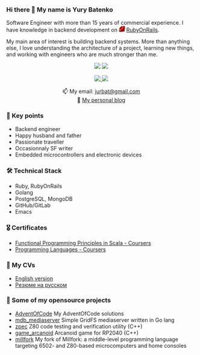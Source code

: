 ### Hi there 👋 My name is Yury Batenko

Software Engineer with more than 15 years of commercial experience. I have knowledge in backend development on <img src="https://github.com/svenyurgensson/svenyurgensson/blob/main/ruby.png" width="16"> [RubyOnRails](https://rubyonrails.org/).

My main area of ​​interest is building backend systems. More than anything else, I love understanding the architecture of a project, learning new things, and working with engineers who are much stronger than me.

<p align='center'>
   <a href="https://github-readme-stats.vercel.app/api?username=svenyurgensson&show_icons=true&count_private=true"><img
           height=150
           src="https://github-readme-stats.vercel.app/api?username=svenyurgensson&show_icons=true&count_private=true"/></a>
   <img height=150 src="https://github-readme-stats.vercel.app/api/top-langs/?username=svenyurgensson&layout=compact"/>
</p>

<p align='center'>
   <a href="https://www.linkedin.com/in/ybatenko/">
       <img src="https://img.shields.io/badge/linkedin-%230077B5.svg?&style=for-the-badge&logo=linkedin&logoColor=white"/>
   </a>
   <a href="https://t.me/jurbat">
       <img src="https://img.shields.io/badge/Telegram-2CA5E0?style=for-the-badge&logo=telegram&logoColor=white"/>
   </a>
<p align='center'>
    📫 My email: <a href='mailto:jurbat@gmail.com'>jurbat@gmail.com</a><br/>
    📰 <a href="https://yury.batenko.ru/">My personal blog</a>
</p>

### 💬 Key points
*   Backend engineer
*   Happy husband and father
*   Passionate traveller
*   Occasionnaly SF writer
*   Embedded microcontrollers and electronic devices

### 🛠 Technical Stack
*   Ruby, RubyOnRails
*   Golang
*   PostgreSQL, MongoDB
*   GitHub/GitLab
*   Emacs

### 🎖️ Certificates
*   [Functional Programming Principles in Scala - Coursers](https://www.coursera.org/api/legacyCertificates.v1/spark/statementOfAccomplishment/970457~3041549/pdf)
*   [Programming Languages - Coursers](https://www.coursera.org/api/legacyCertificates.v1/spark/statementOfAccomplishment/973301~3041549/pdf)

### 📓 My CVs
*   [English version](https://github.com/svenyurgensson/svenyurgensson/blob/main/cvs/Yury%20Batenko%20CV.pdf)
*   [Резюме на русском](https://github.com/svenyurgensson/svenyurgensson/blob/main/cvs/%D0%91%D0%B0%D1%82%D0%B5%D0%BD%D0%BA%D0%BE%20%D0%AE%D1%80%D0%B8%D0%B9%20-%20backend%20engineer%20CV.pdf)

### 🚧 Some of my opensource projects

*   [AdventOfCode](https://github.com/svenyurgensson/adventofcode) My AdventOfCode solutions
*   [mdb_mediaserver](https://github.com/svenyurgensson/mdb_mediaserver) Simple GridFS mediaserver written in Go lang
*   [zpec](https://github.com/svenyurgensson/zspec) Z80 code testing and verification utility (C++)
*   [game_arcanoid](https://github.com/svenyurgensson/game_arcanoid) Arcanoid game for RP2040 (C++)
*   [millfork](https://github.com/svenyurgensson/millfork) My fork of Millfork: a middle-level programming language targeting 6502- and Z80-based microcomputers and home consoles

